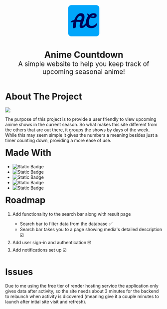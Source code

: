 <div align="center" style="margin-bottom: 30px"><img style="height: 100px; align-self:" src="./animeCountdownApp/public/locon.png"></div>
<h1 style="border-bottom: 0; text-align:center; margin-bottom: -30px;">Anime Countdown</h1>
<h2 style="border-bottom: 0; text-align:center; font-weight:normal; margin-bottom: 50px;">A simple website to help you keep track of upcoming seasonal anime!</h2>
<h1>About The Project</h1>
<img src="./animeCountdownApp/public/preview-image.png"/>
<p style="margin-top: 10px;">The purpose of this project is to provide a user friendly to view upcoming anime shows in the current season. So what makes this site different from the others that are out there, it groups the shows by days of the week. While this may seem simple it gives the numbers a meaning besides just a timer counting down, providing a more ease of use.</p>
<h1 style="margin-top: 10px;">Made With</h1>
<ul>
    <li><img alt="Static Badge" src="https://img.shields.io/badge/Angular-000000?logo=angular"></li>
    <li><img alt="Static Badge" src="https://img.shields.io/badge/Spring_Boot-000000?logo=springboot">
    </li>
    <li><img alt="Static Badge" src="https://img.shields.io/badge/TypeScript-000000?logo=typescript">
    </li>
    <li><img alt="Static Badge" src="https://img.shields.io/badge/Render-000000?logo=render">
    </li>
    <li><img alt="Static Badge" src="https://img.shields.io/badge/Vercel-000000?logo=vercel">
    </li>
</ul>
<h1 style="margin-top: 10px;">Roadmap</h1>
<ol>
    <li>Add functionality to the search bar along with result page</li>
    <ul>
        <li>Search bar to filter data from the database ✅</li>
        <li>Search bar takes you to a page showing media's detailed description ☑️</li>
    </ul>
    <li>Add user sign-in and authentication ☑️</li>
    <li>Add notifications set up ☑️</li>
</ol>
<h1>Issues</h1>
<p>Due to me using the free tier of render hosting service the application only gives data after activity, so the site needs about 3 minutes for the backend to relaunch when activity is dicovered (meaning give it a couple minutes to launch after intial site visit and refresh).</p>
